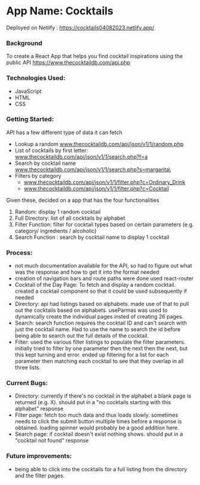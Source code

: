# App Name: Cocktails
Deployed on Netlify : https://cocktails04082023.netlify.app/

### Background
To create a React App that helps you find cocktail inspirations using the public API https://www.thecocktaildb.com/api.php

### Technologies Used:
- JavaScript
- HTML
- CSS

### Getting Started:

API has a few different type of data it can fetch
- Lookup a random www.thecocktaildb.com/api/json/v1/1/random.php
- List of cocktails by first letter: www.thecocktaildb.com/api/json/v1/1/search.php?f=a
- Search by cocktail name www.thecocktaildb.com/api/json/v1/1/search.php?s=margarita\
- Filters by category
  - www.thecocktaildb.com/api/json/v1/1/filter.php?c=Ordinary_Drink
  - www.thecocktaildb.com/api/json/v1/1/filter.php?c=Cocktail

Given these, decided on a app that has the four functionalities
1. Random: display 1 random cocktail
2. Full Directory: list of all cocktails by alphabet
3. Filter Function: filter for cocktail types based on certain parameters (e.g. category/ ingredients / alcoholic)
4. Search Function : search by cocktail name to display 1 cocktail

### Process:
- not much documentation available for the API, so had to figure out what was the response and how to get it into the format needed
- creation of navigation bars and route paths were done used react-router
- Cocktail of the Day Page: To fetch and display a random cocktail. created a cocktail component so that it could be used subsequently if needed
- Directory: api had listings based on alphabets. made use of that to pull out the cocktails based on alphabets. useParmas was used to dynamically create the individual pages insted of creating 26 pages.
- Search: search function requires the cocktail ID and can't search with just the cocktail name. Had to use the name to search the id before being able to search out the full details of the cocktail. 
- Filter: used the various filter listings to populate the filter parameters. initially tried to filter by one parameter then the next then the next, but this kept turning and error. ended up filtering for a list for each parameter then matching each cocktail to see that they overlap in all three lists.

### Current Bugs:
- Directory: currently if there's no cocktail in the alphabet a blank page is returned (e.g. X). should put in a "no cocktails starting with this alphabet" response
- Filter page: fetch too much data and thus loads slowly. sometimes needs to click the submit button multiple times before a response is obtained. loading spinner would probably be a good addition here.
- Search page: if cocktail doesn't exist nothing shows. should put in a "cocktail not found" response

### Future improvements:
- being able to click into the cocktails for a full listing from the directory and the filter pages.
